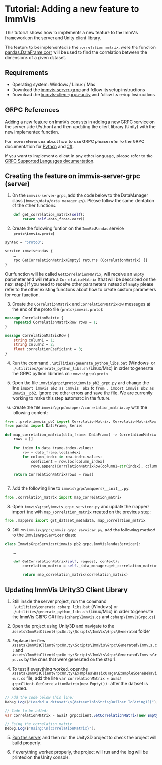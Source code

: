 
# Tutorial:  Adding a new feature to ImmVis

This tutorial shows how to implements a new feature to the ImmVis framework on the server and Unity client library.

The feature to be implemented is the `correlation matrix`, were the function [pandas.DataFrame.corr](https://pandas.pydata.org/pandas-docs/stable/reference/api/pandas.DataFrame.corr.html) will be used to find the correlation between the dimensions of a given dataset.

## Requirements

- Operating system: Windows / Linux / Mac
- Download the [immvis-server-grpc](https://github.com/imdavi/immvis-server-grpc) and follow its setup instructions
- Download the [immvis-client-grpc-unity](https://github.com/imdavi/immvis-client-grpc-unity) and follow its setup instructions

## GRPC References

Adding a new feature on ImmVis consists in adding a new GRPC service on the server side (Python) and then updating the client library (Unity) with the new implemented function.

For more references about how to use GRPC please refer to the GRPC documentation for [Python](https://grpc.io/docs/languages/python/basics/) and [C#](https://grpc.io/docs/languages/csharp/basics/).

If you want to implement a client in any other language, please refer to the [GRPC Supported Languages documentation](https://grpc.io/docs/languages/).

## Creating the feature on immvis-server-grpc (server) 

1. On the `immvis-server-grpc`, add the code below to the DataManager class (`immvis/data/data_manager.py`). Please follow the same identation of the other functions.

```python
    def get_correlation_matrix(self):
        return self.data_frame.corr()
```

2. Create the following funtion on the `ImmVisPandas` service (`proto\immvis.proto`)
```proto
syntax = "proto3";

service ImmVisPandas {
    …
    rpc GetCorrelationMatrix(Empty) returns (CorrelationMatrix) {}
}
```

Our function will be called `GetCorrelationMatrix`, will receive an `Empty` parameter and will return a `CorrelationMatrix` (that will be described on the next step.) If you need to receive other parameters instead of `Empty` please refer to the other existing functions about how to create custom parameters for your function. 

3. Create the `CorrelationMatrix` and `CorrelationMatrixRow` messages at the end of the proto file (`proto\immvis.proto`):
```proto
message CorrelationMatrix {
    repeated CorrelationMatrixRow rows = 1;
}

message CorrelationMatrixRow {
    string column1 = 1;
    string column2 = 2;
    float correlationCoeficient = 3;
}
```

4. Run the command `.\utilities\generate_python_libs.bat` (Windows) or `./utilities/generate_python_libs.sh` (Linux/Mac) in order to generate the GRPC python libraries on `immvis\grpc\proto`

5. Open the file `immvis\grpc\proto\immvis_pb2_grpc.py` and change the line `import immvis_pb2 as immvis__pb2` to `from . import immvis_pb2 as immvis__pb2`. Ignore the other errors and save the file. We are currently working to make this step automatic in the future.

6. Create the file `immvis\grpc\mappers\correlation_matrix.py` with the following content:
```python
from ..proto.immvis_pb2 import CorrelationMatrix, CorrelationMatrixRow
from pandas import DataFrame, Series

def map_correlation_matrix(data_frame: DataFrame) -> CorrelationMatrix:
    rows = []

    for index in data_frame.index.values:
        row = data_frame.loc[index]
        for column_index in row.index.values:
            coeficient = row.loc[column_index]
            rows.append(CorrelationMatrixRow(column1=str(index), column2=str(column_index), correlationCoeficient=coeficient))

    return CorrelationMatrix(rows = rows)
    
```
7. Add the following line to `immvis\grpc\mappers\__init__.py`:
```python
from .correlation_matrix import map_correlation_matrix
```

8. Open `immvis\grpc\immvis_grpc_servicer.py` and update the mappers import line with `map_correlation_matrix` created on the previous step:
```python
from .mappers import get_dataset_metadata, map_correlation_matrix
```

9. Still on `immvis\grpc\immvis_grpc_servicer.py`, add the following method to the `ImmvisGrpcServicer` class:
```python
class ImmvisGrpcServicer(immvis_pb2_grpc.ImmVisPandasServicer):

    …

    def GetCorrelationMatrix(self, request, context):
        correlation_matrix = self._data_manager.get_correlation_matrix()

        return map_correlation_matrix(correlation_matrix)
```

## Updating ImmVis Unity3D Client Library

1. Still inside the server project, run the command `.\utilities\generate_csharp_libs.bat` (Windows) or `./utilities/generate_python_libs.sh` (Linux/Mac) in order to generate the ImmVis GRPC C#  files (`csharp\Immvis.cs` and `csharp\ImmvisGrpc.cs`)

2. Open the project using Unity3D and navigate to the `Assets\ImmVisClientGrpcUnity\Scripts\ImmVis\Grpc\Generated` folder

3. Replace the files `Assets\ImmVisClientGrpcUnity\Scripts\ImmVis\Grpc\Generated\Immvis.cs` and `Assets\ImmVisClientGrpcUnity\Scripts\ImmVis\Grpc\Generated\ImmvisGrpc.cs` by the ones that were generated on the step 1.

4. To test if everything worked, open the `Assets\ImmVisClientGrpcUnity\Examples\BasicUsage\ExampleSceneBehaviour.cs` file, add the line `var correlationMatrix = await grpcClient.GetCorrelationMatrix(new Empty());` after the dataset is loaded.
```csharp
// Add the code below this line:
Debug.Log($"Loaded a dataset:\n{datasetInfoStringBuilder.ToString()}");

// Code to be added:
var correlationMatrix = await grpcClient.GetCorrelationMatrix(new Empty());

// Using the correlation matrix
Debug.Log($"Using:\n{correlationMatrix}");

```
5. [Run the server](https://github.com/imdavi/immvis-server-grpc#running-the-server) and then run the Unity3D project to check the project will build properly.

6. If everything worked properly, the project will run and the log will be printed on the Unity console.
